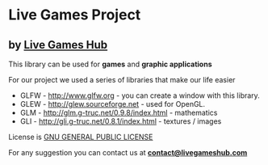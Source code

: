 # Live Games Project
## by [Live Games Hub](http://www.livegameshub.com)

This library can be used for **games** and **graphic applications**

For our project we used a series of libraries that make our life easier

- GLFW - http://www.glfw.org - you can create a window with this library.
- GLEW - http://glew.sourceforge.net - used for OpenGL.
- GLM - http://glm.g-truc.net/0.9.8/index.html - mathematics
- GLI - http://gli.g-truc.net/0.8.1/index.html - textures / images

License is [GNU GENERAL PUBLIC LICENSE](http://www.gnu.org/licenses/gpl-3.0.txt)
  
For any suggestion you can contact us at **contact@livegameshub.com**
